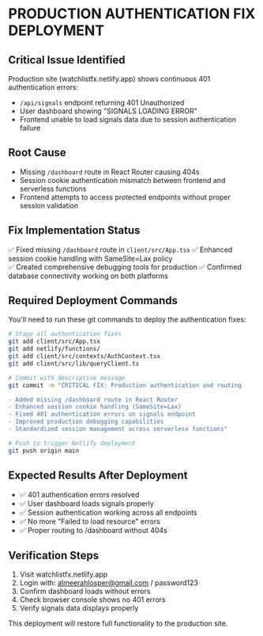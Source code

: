 # PRODUCTION AUTHENTICATION FIX DEPLOYMENT

## Critical Issue Identified
Production site (watchlistfx.netlify.app) shows continuous 401 authentication errors:
- `/api/signals` endpoint returning 401 Unauthorized  
- User dashboard showing "SIGNALS LOADING ERROR"
- Frontend unable to load signals data due to session authentication failure

## Root Cause
- Missing `/dashboard` route in React Router causing 404s
- Session cookie authentication mismatch between frontend and serverless functions
- Frontend attempts to access protected endpoints without proper session validation

## Fix Implementation Status
✅ Fixed missing `/dashboard` route in `client/src/App.tsx`
✅ Enhanced session cookie handling with SameSite=Lax policy  
✅ Created comprehensive debugging tools for production
✅ Confirmed database connectivity working on both platforms

## Required Deployment Commands

You'll need to run these git commands to deploy the authentication fixes:

```bash
# Stage all authentication fixes
git add client/src/App.tsx
git add netlify/functions/
git add client/src/contexts/AuthContext.tsx
git add client/src/lib/queryClient.ts

# Commit with descriptive message
git commit -m "CRITICAL FIX: Production authentication and routing

- Added missing /dashboard route in React Router
- Enhanced session cookie handling (SameSite=Lax)
- Fixed 401 authentication errors on signals endpoint
- Improved production debugging capabilities
- Standardized session management across serverless functions"

# Push to trigger Netlify deployment
git push origin main
```

## Expected Results After Deployment
- ✅ 401 authentication errors resolved
- ✅ User dashboard loads signals properly  
- ✅ Session authentication working across all endpoints
- ✅ No more "Failed to load resource" errors
- ✅ Proper routing to /dashboard without 404s

## Verification Steps
1. Visit watchlistfx.netlify.app
2. Login with: almeerahlosper@gmail.com / password123
3. Confirm dashboard loads without errors
4. Check browser console shows no 401 errors
5. Verify signals data displays properly

This deployment will restore full functionality to the production site.